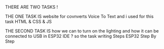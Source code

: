 
THERE ARE TWO TASKS !

THE ONE TASK IS website for covnverts Voice To Text and i used for this task  HTML & CSS & JS

THE SECOND TASK IS how we can to turn on the lighting and how it can be connected to USB in ESP32 IDE ? so the task writing Steps ESP32
Step By Step

